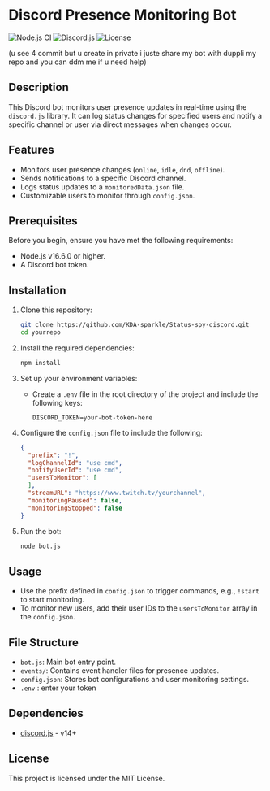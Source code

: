 # Discord Presence Monitoring Bot

![Node.js CI](https://github.com/yourusername/yourrepo/actions/workflows/node.js.yml/badge.svg)
![Discord.js](https://img.shields.io/badge/Discord.js-v13.7.0-blue)
![License](https://img.shields.io/badge/License-MIT-green)

(u see 4 commit but u create in private i juste share my bot with duppli my repo and you can ddm me if u need help)

## Description

This Discord bot monitors user presence updates in real-time using the `discord.js` library. It can log status changes for specified users and notify a specific channel or user via direct messages when changes occur.

## Features

- Monitors user presence changes (`online`, `idle`, `dnd`, `offline`).
- Sends notifications to a specific Discord channel.
- Logs status updates to a `monitoredData.json` file.
- Customizable users to monitor through `config.json`.

## Prerequisites

Before you begin, ensure you have met the following requirements:
- Node.js v16.6.0 or higher.
- A Discord bot token.

## Installation

1. Clone this repository:

   ```bash
   git clone https://github.com/KDA-sparkle/Status-spy-discord.git
   cd yourrepo
   ```

2. Install the required dependencies:

   ```bash
   npm install
   ```

3. Set up your environment variables:
   
   - Create a `.env` file in the root directory of the project and include the following keys:
   
     ```env
     DISCORD_TOKEN=your-bot-token-here
     ```

4. Configure the `config.json` file to include the following:

   ```json
   {
     "prefix": "!",
     "logChannelId": "use cmd",
     "notifyUserId": "use cmd",
     "usersToMonitor": [
     ],
     "streamURL": "https://www.twitch.tv/yourchannel",
     "monitoringPaused": false,
     "monitoringStopped": false
   }
   ```

5. Run the bot:

   ```bash
   node bot.js
   ```

## Usage

- Use the prefix defined in `config.json` to trigger commands, e.g., `!start` to start monitoring.
- To monitor new users, add their user IDs to the `usersToMonitor` array in the `config.json`.

## File Structure

- `bot.js`: Main bot entry point.
- `events/`: Contains event handler files for presence updates.
- `config.json`: Stores bot configurations and user monitoring settings.
- `.env` : enter your token

## Dependencies

- [discord.js](https://discord.js.org/#/) - v14+

## License

This project is licensed under the MIT License.
